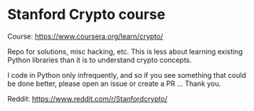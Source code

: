 # Stanford Crypto course

Course: https://www.coursera.org/learn/crypto/

Repo for solutions, misc hacking, etc.  This is less about learning
existing Python libraries than it is to understand crypto concepts.

I code in Python only infrequently, and so if you see something that
could be done better, please open an issue or create a PR ...  Thank
you.

Reddit: https://www.reddit.com/r/Stanfordcrypto/

